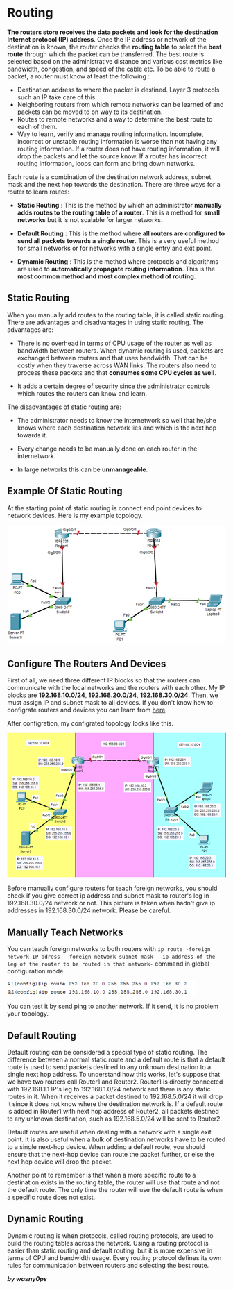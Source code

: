 # Routing

**The routers store receives the data packets and look for the destination Internet protocol (IP) address**. Once the IP address or network of the destination is known, the router checks the **routing table** to select the **best route** through which the packet can be transferred. The best route is selected based on the administrative distance and various cost metrics like bandwidth, congestion, and speed of the cable etc. To be able to route a packet, a router must know at least the following :

- Destination address to where the packet is destined. Layer 3 protocols such an IP take care of this.
- Neighboring routers from which remote networks can be learned of and packets can be moved to on way to its destination.
- Routes to remote networks and a way to determine the best route to each of them.
- Way to learn, verify and manage routing information. Incomplete, incorrect or unstable routing information is worse than not having any routing information. If a router does not have routing information, it will drop the packets and let the source know. If a router has incorrect routing information, loops can form and bring down networks.

Each route is a combination of the destination network address, subnet mask and the next hop towards the destination. There are three ways for a router to learn routes:

- **Static Routing** : This is the method by which an administrator **manually adds routes to the routing table of a router**. This is a method for **small networks** but it is not scalable for larger networks.

- **Default Routing** : This is the method where **all routers are configured to send all packets towards a single router**.  This is a very useful method for small networks or for networks with a single entry and exit point. 

- **Dynamic Routing** : This is the method where protocols and algorithms are used to **automatically propagate routing information**. This is the **most common method and most complex method of routing**. 

## Static Routing

When you manually add routes to the routing table, it is called static routing. There are advantages and disadvantages in using static routing. The advantages are:

- There is no overhead in terms of CPU usage of the router as well as bandwidth between routers. When dynamic routing is used, packets are exchanged between routers and that uses bandwidth. That can be costly when they traverse across WAN links. The routers also need to process these packets and that **consumes some CPU cycles as well**.

- It adds a certain degree of security since the administrator controls which routes the routers can know and learn.

The disadvantages of static routing are:

- The administrator needs to know the internetwork so well that he/she knows where each destination network lies and which is the next hop towards it.

- Every change needs to be manually done on each router in the internetwork.

- In large networks this can be **unmanageable**.

## Example Of Static Routing

At the starting point of static routing is connect end point devices to network devices. Here is my example topology.

<p align="center"><img src="https://github.com/wasny0ps/Network-Notes/blob/main/0x7%20-%20Static%20%26%20Default%20Routing/source/static_routing_start.png" ></p>

##  Configure The Routers And Devices
First of all, we need three different IP blocks so that the routers can communicate with the local networks and the routers with each other. My IP blocks are **192.168.10.0/24**, **192.168.20.0/24**, **192.168.30.0/24**. Then, we must assign IP and subnet mask to all devices. If you don't know how to configrate routers and devices you can learn from [here](https://github.com/wasny0ps/Network-Notes/tree/main/0x5%20-%20Router%20%26%20Switch%20Configration).

After configration, my configrated topology looks like this.

<p align="center"><img src="https://github.com/wasny0ps/Network-Notes/blob/main/0x7%20-%20Static%20%26%20Default%20Routing/source/first_conf.png" ></p>

Before manually configure routers for teach foreign networks, you should check if you give correct ip address and subnet mask to router's leg in 192.168.30.0/24 network or not. This picture is taken when hadn't give ip addresses in 192.168.30.0/24 network. Please be careful.


## Manually Teach Networks

You can teach foreign networks to both routers with `ip route -foreign network IP adress- -foreign network subnet mask- -ip address of the leg of the router to be routed in that network-` command in global configuration mode.

<img src="https://github.com/wasny0ps/Network-Notes/blob/main/0x7%20-%20Static%20%26%20Default%20Routing/source/r1.png" >
<img src="https://github.com/wasny0ps/Network-Notes/blob/main/0x7%20-%20Static%20%26%20Default%20Routing/source/r2.png" >

You can test it by send ping to another network. If it send, it is no problem your topology.


## Default Routing

Default routing can be considered a special type of static routing. The difference between a normal static route and a default route is that a default route is used to send packets destined to any unknown destination to a single next hop address. To understand how this works, let's suppose that we have two routers call Router1 and Router2. Router1 is directly connected with 192.168.1.1 IP's leg to 192.168.1.0/24 network and there is any static routes in it. When it receives a packet destined to 192.168.5.0/24 it will drop it since it does not know where the destination network is. If a default route is added in Router1 with next hop address of Router2, all packets destined to any unknown destination, such as 192.168.5.0/24 will be sent to Router2.

Default routes are useful when dealing with a network with a single exit point. It is also useful when a bulk of destination networks have to be routed to a single next-hop device. When adding a default route, you should ensure that the next-hop device can route the packet further, or else the next hop device will drop the packet.

Another point to remember is that when a more specific route to a destination exists in the routing table, the router will use that route and not the default route. The only time the router will use the default route is when a specific route does not exist.


## Dynamic Routing

Dynamic routing is when protocols, called routing protocols, are used to build the routing tables across the network. Using a routing protocol is easier than static routing and default routing, but it is more expensive in terms of CPU and bandwidth usage. Every routing protocol defines its own rules for communication between routers and selecting the best route.


**_by wasny0ps_**
